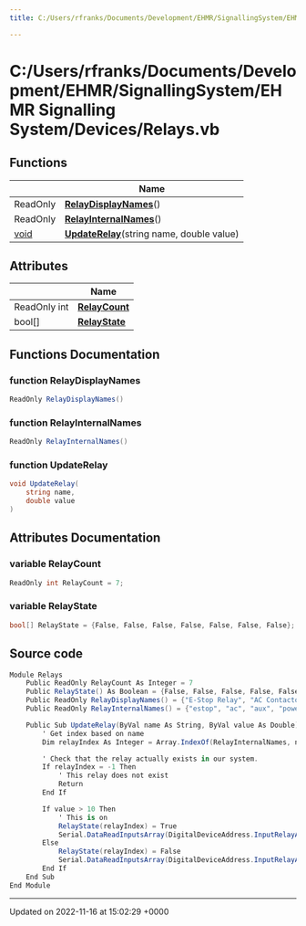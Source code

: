 ```yaml
---
title: C:/Users/rfranks/Documents/Development/EHMR/SignallingSystem/EHMR Signalling System/Devices/Relays.vb

---
```


# C:/Users/rfranks/Documents/Development/EHMR/SignallingSystem/EHMR Signalling System/Devices/Relays.vb



## Functions

|                | Name           |
| -------------- | -------------- |
| ReadOnly | **[RelayDisplayNames](/SignallingSystem-doc/vb/Files/Relays_8vb/#function-relaydisplaynames)**() |
| ReadOnly | **[RelayInternalNames](/SignallingSystem-doc/vb/Files/Relays_8vb/#function-relayinternalnames)**() |
| [void](/SignallingSystem-doc/vb/Files/SerialPixelLeds_8vb/#variable-void) | **[UpdateRelay](/SignallingSystem-doc/vb/Files/Relays_8vb/#function-updaterelay)**(string name, double value) |

## Attributes

|                | Name           |
| -------------- | -------------- |
| ReadOnly int | **[RelayCount](/SignallingSystem-doc/vb/Files/Relays_8vb/#variable-relaycount)**  |
| bool[] | **[RelayState](/SignallingSystem-doc/vb/Files/Relays_8vb/#variable-relaystate)**  |


## Functions Documentation

### function RelayDisplayNames

```csharp
ReadOnly RelayDisplayNames()
```


### function RelayInternalNames

```csharp
ReadOnly RelayInternalNames()
```


### function UpdateRelay

```csharp
void UpdateRelay(
    string name,
    double value
)
```



## Attributes Documentation

### variable RelayCount

```csharp
ReadOnly int RelayCount = 7;
```


### variable RelayState

```csharp
bool[] RelayState = {False, False, False, False, False, False, False};
```



## Source code

```csharp
Module Relays
    Public ReadOnly RelayCount As Integer = 7
    Public RelayState() As Boolean = {False, False, False, False, False, False, False}
    Public ReadOnly RelayDisplayNames() = {"E-Stop Relay", "AC Contactor", "Aux Contactor", "Power on", "Power Off", "EStop Software Trigger", "EStop reset"}
    Public ReadOnly RelayInternalNames() = {"estop", "ac", "aux", "poweron", "poweroff", "estoptrigger", "estopreset"}

    Public Sub UpdateRelay(ByVal name As String, ByVal value As Double)
        ' Get index based on name
        Dim relayIndex As Integer = Array.IndexOf(RelayInternalNames, name)

        ' Check that the relay actually exists in our system.
        If relayIndex = -1 Then
            ' This relay does not exist
            Return
        End If

        If value > 10 Then
            ' This is on
            RelayState(relayIndex) = True
            Serial.DataReadInputsArray(DigitalDeviceAddress.InputRelayAddress(relayIndex)) = 1
        Else
            RelayState(relayIndex) = False
            Serial.DataReadInputsArray(DigitalDeviceAddress.InputRelayAddress(relayIndex)) = 0
        End If
    End Sub
End Module
```


-------------------------------

Updated on 2022-11-16 at 15:02:29 +0000
